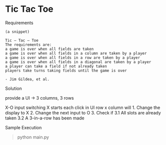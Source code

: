 # Tic Tac Toe

Requirements

`(a snippet)`
```
Tic – Tac – Toe
The requirements are:
a game is over when all fields are taken
a game is over when all fields in a column are taken by a player
a game is over when all fields in a row are taken by a player
a game is over when all fields in a diagonal are taken by a player
a player can take a field if not already taken
players take turns taking fields until the game is over

- Jim Gildea, et al.
```

Solution

provide a UI -> 3 columns, 3 rows

X-O input switching
X starts
each click in UI row x column will
    1. Change the display to X
    2. Change the next input to O
    3. Check if
        3.1 All slots are already taken
        3.2 A 3-in-a-row has been made

Sample Execution
> python main.py